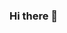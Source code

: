 ### Hi there 👋

<!--
**MehrasDreams/MehrasDreams** is a ✨ _special_ ✨ repository because its `README.md` (this file) appears on your GitHub profile.

Here are some ideas to get you started:

python
